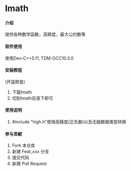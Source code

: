 # Imath

#### 介绍
提供各种数学函数，高精度，最大公约数等

#### 软件使用
使用Dev-C++5.11, TDM-GCC10.3.0


#### 安装教程
(开袋即食)
1. 下载Imath
2. 切到Imath目录下即可

#### 使用说明

1.  #include "high.h"使用高精度(正负数)以及无脑数据类型转换

#### 参与贡献

1.  Fork 本仓库
2.  新建 Feat_xxx 分支
3.  提交代码
4.  新建 Pull Request

